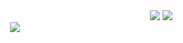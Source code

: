 <div width="100%" align="right">
	<img src="https://badges.frapsoft.com/os/v1/open-source.svg?v=102)](https://github.com/ellerbrock/open-source-badge/">
	<img src="https://visitor-badge.laobi.icu/badge?page_id=WittyAi-Artist.WittyAi-Artist">
</div>

<div width="100%" align="center">
	<a href="https://git.io/typing-svg">
    	<img src="https://readme-typing-svg.herokuapp.com?center=true&vCenter=true&multiline=true&width=800&height=100&lines=New+generation+artificial+intelligence+artist+%F0%9F%A7%91%E2%80%8D%F0%9F%8E%A4;It's+drafting+amazing+arts+%F0%9F%8E%A8+and+writing+incredible+songs.+%F0%9F%8E%B6;%F0%9F%A4%AB+Pretty+Witty!">
  	</a>
</div>




<!-- - 👋 Hi, I’m @WittyAi-Artist
- 👀 I’m interested in ...
- 🌱 I’m currently learning ...
- 💞️ I’m looking to collaborate on ...
- 📫 How to reach me ...
 -->

<!---
WittyAi-Artist/WittyAi-Artist is a ✨ special ✨ repository because its `README.md` (this file) appears on your GitHub profile.
You can click the Preview link to take a look at your changes.
--->
